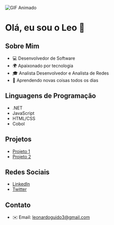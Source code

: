<!-- Leonardo Guido -->
![GIF Animado](https://media.giphy.com/media/v1.Y2lkPTc5MGI3NjExMm5udWhycnFqajh1aHZudXZ2cDU1djJoY2tmemJ5NDF5eXNnZTJnbyZlcD12MV9pbnRlcm5hbF9naWZfYnlfaWQmY3Q9Zw/xUA7bdpLxQhsSQdyog/giphy.gif)

# Olá, eu sou o Leo 👋

## Sobre Mim
- 💻 Desenvolvedor de Software
- 🌍 Apaixonado por tecnologia
- 🎓 Analista Desenvolvedor e Analista de Redes
- 🌱 Aprendendo novas coisas todos os dias

## Linguagens de Programação
- .NET
- JavaScript
- HTML/CSS
- Cobol

## Projetos
- [Projeto 1](link_projeto_1)
- [Projeto 2](link_projeto_2)

## Redes Sociais
- [LinkedIn](link_do_seu_perfil_no_LinkedIn)
- [Twitter](link_do_seu_perfil_no_Twitter)

## Contato
- ✉️ Email: leonardoguido3@gmail.com
